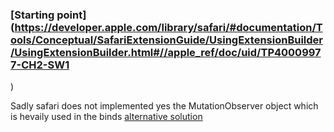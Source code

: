 ### [Starting point](https://developer.apple.com/library/safari/#documentation/Tools/Conceptual/SafariExtensionGuide/UsingExtensionBuilder/UsingExtensionBuilder.html#//apple_ref/doc/uid/TP40009977-CH2-SW1
)

Sadly safari does not implemented yes the MutationObserver object which is hevaily used in the binds
[alternative solution](http://davidwalsh.name/detect-node-insertion)